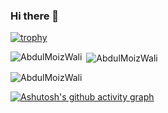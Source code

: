 ### Hi there 👋

[![trophy](https://github-profile-trophy.vercel.app/?username=AbdulMoizWali)](https://github.com/ryo-ma/github-profile-trophy)


<p><img align="left" src="https://github-readme-stats.vercel.app/api/top-langs?username=AbdulMoizWali&show_icons=true&locale=en&layout=compact" alt="AbdulMoizWali" /></p>

<p>&nbsp;<img align="center" src="https://github-readme-stats.vercel.app/api?username=AbdulMoizWali&show_icons=true&locale=en" alt="AbdulMoizWali" /></p>

<p><img align="center" src="https://github-readme-streak-stats.herokuapp.com/?user=AbdulMoizWali&" alt="AbdulMoizWali" /></p>

[![Ashutosh's github activity graph](https://github-readme-activity-graph.vercel.app/graph?username=AbdulMoizWali&custom_title=AbdulMoiz's%20Contribution&bg_color=1F222E&color=F8D866&line=F85D7F&point=FFFFFF&&hide_border=true)](https://github.com/ashutosh00710/github-readme-activity-graph)
<!--
**AbdulMoiz-hub/AbdulMoiz-hub** is a ✨ _special_ ✨ repository because its `README.md` (this file) appears on your GitHub profile.

Here are some ideas to get you started:

- 🔭 I’m currently working on ...
- 🌱 I’m currently learning ...
- 👯 I’m looking to collaborate on ...
- 🤔 I’m looking for help with ...
- 💬 Ask me about ...
- 📫 How to reach me: ...
- 😄 Pronouns: ...
- ⚡ Fun fact: ...
-->

